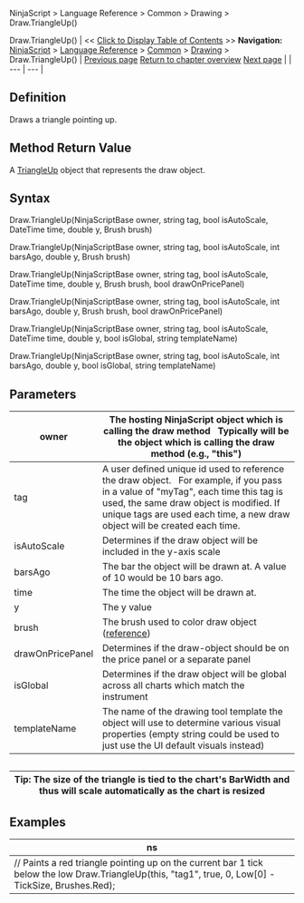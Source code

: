 ﻿
NinjaScript > Language Reference > Common > Drawing > Draw.TriangleUp()

Draw.TriangleUp()
| << [Click to Display Table of Contents](draw_triangleup.md) >> **Navigation:**     [NinjaScript](ninjascript.md) > [Language Reference](language_reference_wip.md) > [Common](common.md) > [Drawing](drawing.md) > Draw.TriangleUp() | [Previous page](triangledown.md) [Return to chapter overview](drawing.md) [Next page](triangleup.md) |
| --- | --- |
## Definition
Draws a triangle pointing up.
 
## Method Return Value
A [TriangleUp](triangleup.md) object that represents the draw object.
 
## Syntax
Draw.TriangleUp(NinjaScriptBase owner, string tag, bool isAutoScale, DateTime time, double y, Brush brush)  

Draw.TriangleUp(NinjaScriptBase owner, string tag, bool isAutoScale, int barsAgo, double y, Brush brush)  

Draw.TriangleUp(NinjaScriptBase owner, string tag, bool isAutoScale, DateTime time, double y, Brush brush, bool drawOnPricePanel)  

Draw.TriangleUp(NinjaScriptBase owner, string tag, bool isAutoScale, int barsAgo, double y, Brush brush, bool drawOnPricePanel)  

Draw.TriangleUp(NinjaScriptBase owner, string tag, bool isAutoScale, DateTime time, double y, bool isGlobal, string templateName)  

Draw.TriangleUp(NinjaScriptBase owner, string tag, bool isAutoScale, int barsAgo, double y, bool isGlobal, string templateName)
 
## Parameters
| owner | The hosting NinjaScript object which is calling the draw method   Typically will be the object which is calling the draw method (e.g., "this") |
| --- | --- |
| tag | A user defined unique id used to reference the draw object.    For example, if you pass in a value of "myTag", each time this tag is used, the same draw object is modified. If unique tags are used each time, a new draw object will be created each time. |
| isAutoScale | Determines if the draw object will be included in the y-axis scale |
| barsAgo | The bar the object will be drawn at. A value of 10 would be 10 bars ago. |
| time | The time the object will be drawn at. |
| y | The y value |
| brush | The brush used to color draw object ([reference](https://msdn.microsoft.com/en-us/library/system.windows.media.brushes%28v=vs.110%29.aspx)) |
| drawOnPricePanel | Determines if the draw-object should be on the price panel or a separate panel |
| isGlobal | Determines if the draw object will be global across all charts which match the instrument |
| templateName | The name of the drawing tool template the object will use to determine various visual properties (empty string could be used to just use the UI default visuals instead) |

## 
| Tip: The size of the triangle is tied to the chart's BarWidth and thus will scale automatically as the chart is resized |
| --- |

## 
## Examples
| ns |
| --- |
| // Paints a red triangle pointing up on the current bar 1 tick below the low Draw.TriangleUp(this, "tag1", true, 0, Low[0] - TickSize, Brushes.Red); |
